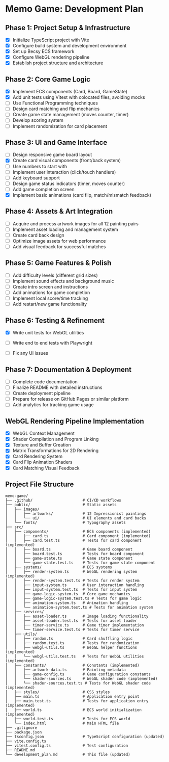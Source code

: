# Memo Game: Development Plan

## Phase 1: Project Setup & Infrastructure
- [x] Initialize TypeScript project with Vite
- [x] Configure build system and development environment
- [x] Set up Becsy ECS framework
- [x] Configure WebGL rendering pipeline
- [x] Establish project structure and architecture

## Phase 2: Core Game Logic
- [x] Implement ECS components (Card, Board, GameState)
- [x] Add unit tests using Vitest with colocated files, avoiding mocks
- [ ] Use Functional Programming techniques
- [ ] Design card matching and flip mechanics
- [ ] Create game state management (moves counter, timer)
- [ ] Develop scoring system
- [ ] Implement randomization for card placement

## Phase 3: UI and Game Interface
- [ ] Design responsive game board layout
- [x] Create card visual components (front/back system)
- [ ] Use numbers to start with
- [ ] Implement user interaction (click/touch handlers)
- [ ] Add keyboard support
- [ ] Design game status indicators (timer, moves counter)
- [ ] Add game completion screen
- [x] Implement basic animations (card flip, match/mismatch feedback)

## Phase 4: Assets & Art Integration
- [ ] Acquire and process artwork images for all 12 painting pairs
- [ ] Implement asset loading and management system
- [ ] Create card back design
- [ ] Optimize image assets for web performance
- [ ] Add visual feedback for successful matches

## Phase 5: Game Features & Polish
- [ ] Add difficulty levels (different grid sizes)
- [ ] Implement sound effects and background music
- [ ] Create intro screen and instructions
- [ ] Add animations for game completion
- [ ] Implement local score/time tracking
- [ ] Add restart/new game functionality

## Phase 6: Testing & Refinement
- [x] Write unit tests for WebGL utilities
- [ ] Write end to end tests with Playwright
- [ ] Fix any UI issues


## Phase 7: Documentation & Deployment
- [ ] Complete code documentation
- [ ] Finalize README with detailed instructions
- [ ] Create deployment pipeline
- [ ] Prepare for release on GitHub Pages or similar platform
- [ ] Add analytics for tracking game usage 

## WebGL Rendering Pipeline Implementation
- [x] WebGL Context Management
- [x] Shader Compilation and Program Linking
- [x] Texture and Buffer Creation
- [x] Matrix Transformations for 2D Rendering
- [x] Card Rendering System
- [x] Card Flip Animation Shaders
- [x] Card Matching Visual Feedback

## Project File Structure
```
memo-game/
├── .github/                      # CI/CD workflows
├── public/                       # Static assets
│   ├── images/
│   │   ├── artworks/             # 12 Impressionist paintings
│   │   └── ui/                   # UI elements and card backs
│   └── fonts/                    # Typography assets
├── src/
│   ├── components/               # ECS components (implemented)
│   │   ├── card.ts               # Card component (implemented)
│   │   ├── card.test.ts          # Tests for card component (implemented)
│   │   ├── board.ts              # Game board component
│   │   ├── board.test.ts         # Tests for board component
│   │   ├── game-state.ts         # Game state component
│   │   └── game-state.test.ts    # Tests for game state component
│   ├── systems/                  # ECS systems
│   │   ├── render-system.ts      # WebGL rendering system (implemented)
│   │   ├── render-system.test.ts # Tests for render system
│   │   ├── input-system.ts       # User interaction handling
│   │   ├── input-system.test.ts  # Tests for input system
│   │   ├── game-logic-system.ts  # Core game mechanics
│   │   ├── game-logic-system.test.ts # Tests for game logic
│   │   ├── animation-system.ts   # Animation handling
│   │   └── animation-system.test.ts # Tests for animation system
│   ├── services/
│   │   ├── asset-loader.ts       # Image loading functionality
│   │   ├── asset-loader.test.ts  # Tests for asset loader
│   │   ├── timer-service.ts      # Game timer implementation
│   │   └── timer-service.test.ts # Tests for timer service
│   ├── utils/
│   │   ├── random.ts             # Card shuffling logic
│   │   ├── random.test.ts        # Tests for randomization
│   │   ├── webgl-utils.ts        # WebGL helper functions (implemented)
│   │   └── webgl-utils.test.ts   # Tests for WebGL utilities (implemented)
│   ├── constants/                # Constants (implemented)
│   │   ├── artwork-data.ts       # Painting metadata
│   │   ├── game-config.ts        # Game configuration constants
│   │   └── shader-sources.ts     # WebGL shader code (implemented)
│   │   └── shader-sources.test.ts # Tests for WebGL shader code (implemented)
│   ├── styles/                   # CSS styles
│   ├── main.ts                   # Application entry point
│   ├── main.test.ts              # Tests for application entry (implemented)
│   ├── world.ts                  # ECS world initialization (implemented)
│   ├── world.test.ts             # Tests for ECS world
│   └── index.html                # Main HTML file
├── .gitignore
├── package.json
├── tsconfig.json                 # TypeScript configuration (updated)
├── vite.config.ts
├── vitest.config.ts              # Test configuration
├── README.md
└── development_plan.md           # This file (updated) 